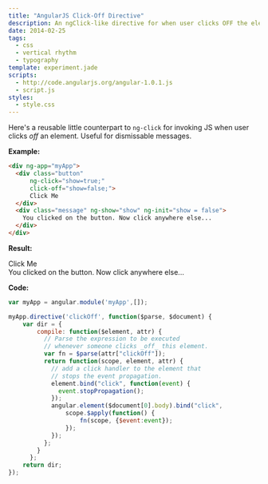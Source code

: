 ```yaml
---
title: "AngularJS Click-Off Directive"
description: An ngClick-like directive for when user clicks OFF the element.
date: 2014-02-25
tags:
  - css
  - vertical rhythm
  - typography
template: experiment.jade
scripts:
  - http://code.angularjs.org/angular-1.0.1.js
  - script.js
styles:
  - style.css
---
```


Here's a reusable little counterpart to `ng-click` for invoking JS when user
clicks *off* an element.  Useful for dismissable messages.

**Example:**

```html
<div ng-app="myApp">
  <div class="button" 
      ng-click="show=true;"
      click-off="show=false;">
      Click Me
  </div>
  <div class="message" ng-show="show" ng-init="show = false">
    You clicked on the button. Now click anywhere else...
  </div>
</div>
```

**Result:**

<div ng-app="myApp">
  <div class="button" 
      ng-click="show=true;"
      click-off="show=false;">
      Click Me
  </div>
  <div class="message" ng-show="show" ng-init="show = false">
    You clicked on the button. Now click anywhere else...
  </div>
</div>


**Code:**
```javascript
var myApp = angular.module('myApp',[]);

myApp.directive('clickOff', function($parse, $document) {
    var dir = {
        compile: function($element, attr) {
          // Parse the expression to be executed
          // whenever someone clicks _off_ this element.
          var fn = $parse(attr["clickOff"]);
          return function(scope, element, attr) {
            // add a click handler to the element that
            // stops the event propagation.
            element.bind("click", function(event) {
              event.stopPropagation();
            });
            angular.element($document[0].body).bind("click",                                                                 function(event) {
                scope.$apply(function() {
                    fn(scope, {$event:event});
                });
            });
          };
        }
      };
    return dir;
});
```

